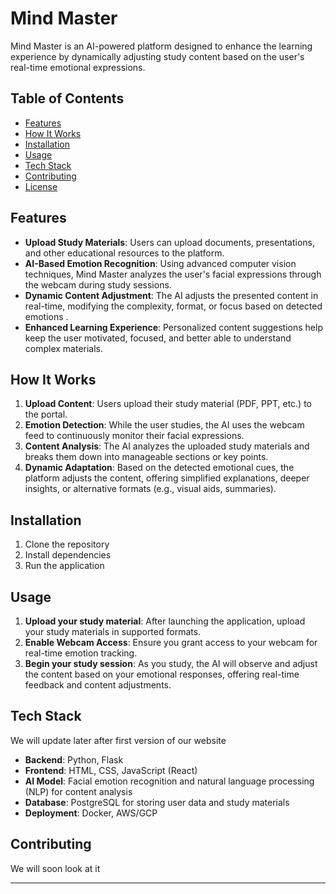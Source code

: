 # Mind Master

Mind Master is an AI-powered platform designed to enhance the learning experience by dynamically adjusting study content based on the user's real-time emotional expressions.

## Table of Contents

- [Features](#features)
- [How It Works](#how-it-works)
- [Installation](#installation)
- [Usage](#usage)
- [Tech Stack](#tech-stack)
- [Contributing](#contributing)
- [License](#license)

## Features

- **Upload Study Materials**: Users can upload documents, presentations, and other educational resources to the platform.
- **AI-Based Emotion Recognition**: Using advanced computer vision techniques, Mind Master analyzes the user's facial expressions through the webcam during study sessions.
- **Dynamic Content Adjustment**: The AI adjusts the presented content in real-time, modifying the complexity, format, or focus based on detected emotions .
- **Enhanced Learning Experience**: Personalized content suggestions help keep the user motivated, focused, and better able to understand complex materials.
  
## How It Works

1. **Upload Content**: Users upload their study material (PDF, PPT, etc.) to the portal.
2. **Emotion Detection**: While the user studies, the AI uses the webcam feed to continuously monitor their facial expressions.
3. **Content Analysis**: The AI analyzes the uploaded study materials and breaks them down into manageable sections or key points.
4. **Dynamic Adaptation**: Based on the detected emotional cues, the platform adjusts the content, offering simplified explanations, deeper insights, or alternative formats (e.g., visual aids, summaries).

## Installation

1. Clone the repository 
2. Install dependencies
3. Run the application
  

## Usage

1. **Upload your study material**: After launching the application, upload your study materials in supported formats.
2. **Enable Webcam Access**: Ensure you grant access to your webcam for real-time emotion tracking.
3. **Begin your study session**: As you study, the AI will observe and adjust the content based on your emotional responses, offering real-time feedback and content adjustments.

## Tech Stack
We will update later after first version of our website
- **Backend**: Python, Flask
- **Frontend**: HTML, CSS, JavaScript (React)
- **AI Model**: Facial emotion recognition and natural language processing (NLP) for content analysis
- **Database**: PostgreSQL for storing user data and study materials
- **Deployment**: Docker, AWS/GCP

## Contributing
We will soon look at it

---
